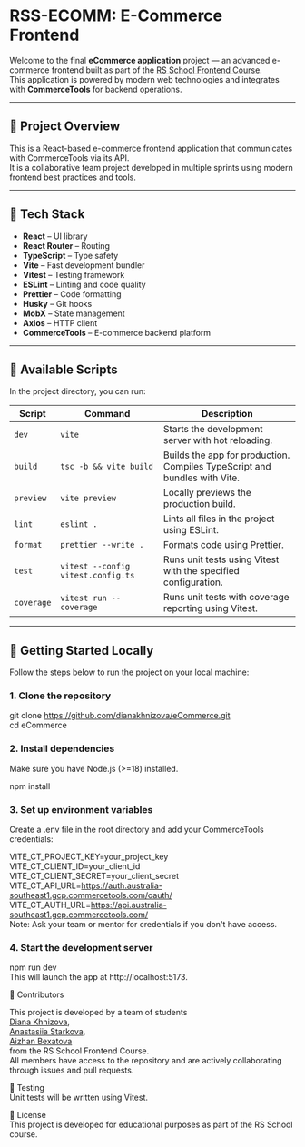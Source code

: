 # RSS-ECOMM: E-Commerce Frontend

Welcome to the final **eCommerce application** project — an advanced e-commerce frontend built as part of the [RS School Frontend Course](https://rs.school/js/).  
This application is powered by modern web technologies and integrates with **CommerceTools** for backend operations.

---

## 📌 Project Overview

This is a React-based e-commerce frontend application that communicates with CommerceTools via its API.  
It is a collaborative team project developed in multiple sprints using modern frontend best practices and tools.

---

## 🧰 Tech Stack

- **React** – UI library
- **React Router** – Routing
- **TypeScript** – Type safety
- **Vite** – Fast development bundler
- **Vitest** – Testing framework
- **ESLint** – Linting and code quality
- **Prettier** – Code formatting
- **Husky** – Git hooks
- **MobX** – State management
- **Axios** – HTTP client
- **CommerceTools** – E-commerce backend platform

---

## 📜 Available Scripts

In the project directory, you can run:

| Script     | Command                            | Description                                                               |
| ---------- | ---------------------------------- | ------------------------------------------------------------------------- |
| `dev`      | `vite`                             | Starts the development server with hot reloading.                         |
| `build`    | `tsc -b && vite build`             | Builds the app for production. Compiles TypeScript and bundles with Vite. |
| `preview`  | `vite preview`                     | Locally previews the production build.                                    |
| `lint`     | `eslint .`                         | Lints all files in the project using ESLint.                              |
| `format`   | `prettier --write .`               | Formats code using Prettier.                                              |
| `test`     | `vitest --config vitest.config.ts` | Runs unit tests using Vitest with the specified configuration.            |
| `coverage` | `vitest run --coverage`            | Runs unit tests with coverage reporting using Vitest.                     |

---

## 🚀 Getting Started Locally

Follow the steps below to run the project on your local machine:

### 1. Clone the repository

git clone https://github.com/dianakhnizova/eCommerce.git  
cd eCommerce

### 2. Install dependencies

Make sure you have Node.js (>=18) installed.

npm install

### 3. Set up environment variables

Create a .env file in the root directory and add your CommerceTools credentials:

VITE_CT_PROJECT_KEY=your_project_key  
VITE_CT_CLIENT_ID=your_client_id  
VITE_CT_CLIENT_SECRET=your_client_secret  
VITE_CT_API_URL=https://auth.australia-southeast1.gcp.commercetools.com/oauth/  
VITE_CT_AUTH_URL=https://api.australia-southeast1.gcp.commercetools.com/  
Note: Ask your team or mentor for credentials if you don't have access.

### 4. Start the development server

npm run dev  
This will launch the app at http://localhost:5173.

👥 Contributors

This project is developed by a team of students  
[Diana Khnizova](https://github.com/dianakhnizova),  
[Anastasiia Starkova](https://github.com/Starkoans),  
[Aizhan Bexatova](https://github.com/Ulistonee)  
from the RS School Frontend Course.  
All members have access to the repository and are actively collaborating through issues and pull requests.

🧪 Testing  
Unit tests will be written using Vitest.

📄 License  
This project is developed for educational purposes as part of the RS School course.
